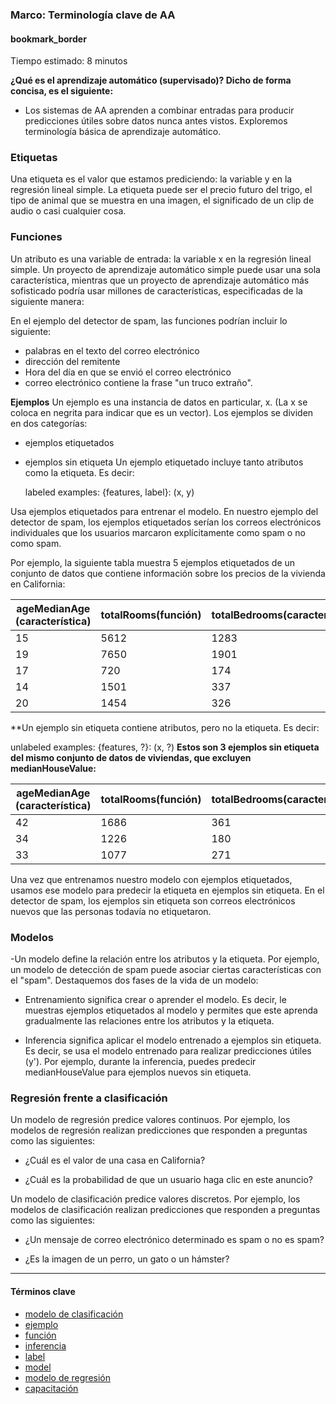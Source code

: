 ### Marco: Terminología clave de AA 

#### bookmark_border
Tiempo estimado: 8 minutos

**¿Qué es el aprendizaje automático (supervisado)? Dicho de forma concisa, es el siguiente:**

- Los sistemas de AA aprenden a combinar entradas para producir predicciones útiles sobre datos nunca antes vistos.
Exploremos terminología básica de aprendizaje automático.

### Etiquetas
Una etiqueta es el valor que estamos prediciendo: la variable y en la regresión lineal simple. La etiqueta puede ser el precio futuro del trigo, el tipo de animal que se muestra en una imagen, el significado de un clip de audio o casi cualquier cosa.

### Funciones
Un atributo es una variable de entrada: la variable x en la regresión lineal simple. Un proyecto de aprendizaje automático simple puede usar una sola característica, mientras que un proyecto de aprendizaje automático más sofisticado podría usar millones de características, especificadas de la siguiente manera:

En el ejemplo del detector de spam, las funciones podrían incluir lo siguiente:

- palabras en el texto del correo electrónico
- dirección del remitente
- Hora del día en que se envió el correo electrónico
- correo electrónico contiene la frase "un truco extraño".

**Ejemplos**
Un ejemplo es una instancia de datos en particular, x. (La x se coloca en negrita para indicar que es un vector). Los ejemplos se dividen en dos categorías:

- ejemplos etiquetados
- ejemplos sin etiqueta
Un ejemplo etiquetado incluye tanto atributos como la etiqueta. Es decir:


    labeled examples: {features, label}: (x, y)
    
Usa ejemplos etiquetados para entrenar el modelo. En nuestro ejemplo del detector de spam, los ejemplos etiquetados serían los correos electrónicos individuales que los usuarios marcaron explícitamente como spam o no como spam.

Por ejemplo, la siguiente tabla muestra 5 ejemplos etiquetados de un conjunto de datos que contiene información sobre los precios de la vivienda en California:

|   ageMedianAge (característica)    | 	totalRooms(función) |  totalBedrooms(característica)    |   medianHouseValue(etiqueta)    |
|------------------------------------|----------------------|-----------------------------------|---------------------------------|
|           15                       |      	5612        |                 	1283            |           	66900             |
|            19                      |        	7650        |                	1901            |            	80100             |
|            17                      |         	720         |                	174             |             85700               |
|            14                      |        	1501        |	                337             |           	73400             |
|            20                      |        	1454        |	                326             |            	65500             |

**Un ejemplo sin etiqueta contiene atributos, pero no la etiqueta. Es decir:


  unlabeled examples: {features, ?}: (x, ?)
**Estos son 3 ejemplos sin etiqueta del mismo conjunto de datos de viviendas, que excluyen medianHouseValue:**

|   ageMedianAge (característica)    | 	totalRooms(función) |  totalBedrooms(característica)    |  
|------------------------------------|----------------------|-----------------------------------|
|           42                       |      	1686       |                 	361             | 
|           34                      |        	1226        |                	180             | 
|           33                      |         	1077         |                	271             |


Una vez que entrenamos nuestro modelo con ejemplos etiquetados, usamos ese modelo para predecir la etiqueta en ejemplos sin etiqueta. En el detector de spam, los ejemplos sin etiqueta son correos electrónicos nuevos que las personas todavía no etiquetaron.

### Modelos

-Un modelo define la relación entre los atributos y la etiqueta. Por ejemplo, un modelo de detección de spam puede asociar ciertas características con el "spam". Destaquemos dos fases de la vida de un modelo:

- Entrenamiento significa crear o aprender el modelo. Es decir, le muestras ejemplos etiquetados al modelo y permites que este aprenda gradualmente las relaciones entre los atributos y la etiqueta.

- Inferencia significa aplicar el modelo entrenado a ejemplos sin etiqueta. Es decir, se usa el modelo entrenado para realizar predicciones útiles (y'). Por ejemplo, durante la inferencia, puedes predecir medianHouseValue para ejemplos nuevos sin etiqueta.

### Regresión frente a clasificación
Un modelo de regresión predice valores continuos. Por ejemplo, los modelos de regresión realizan predicciones que responden a preguntas como las siguientes:

- ¿Cuál es el valor de una casa en California?

- ¿Cuál es la probabilidad de que un usuario haga clic en este anuncio?

Un modelo de clasificación predice valores discretos. Por ejemplo, los modelos de clasificación realizan predicciones que responden a preguntas como las siguientes:

- ¿Un mensaje de correo electrónico determinado es spam o no es spam?

- ¿Es la imagen de un perro, un gato o un hámster?

----
#### Términos clave
- [modelo de clasificación](https://developers.google.com/machine-learning/glossary?hl=es-419#classification_model)  
- [ejemplo](https://developers.google.com/machine-learning/glossary?hl=es-419#example)
- [función](https://developers.google.com/machine-learning/glossary?hl=es-419#feature)                         
- [inferencia](https://developers.google.com/machine-learning/glossary?hl=es-419#inference)
- [label](https://developers.google.com/machine-learning/glossary?hl=es-419#label)                           
- [model](https://developers.google.com/machine-learning/glossary?hl=es-419#model)
- [modelo de regresión](https://developers.google.com/machine-learning/glossary?hl=es-419#regression_model)             
- [capacitación](https://developers.google.com/machine-learning/glossary?hl=es-419#training)



